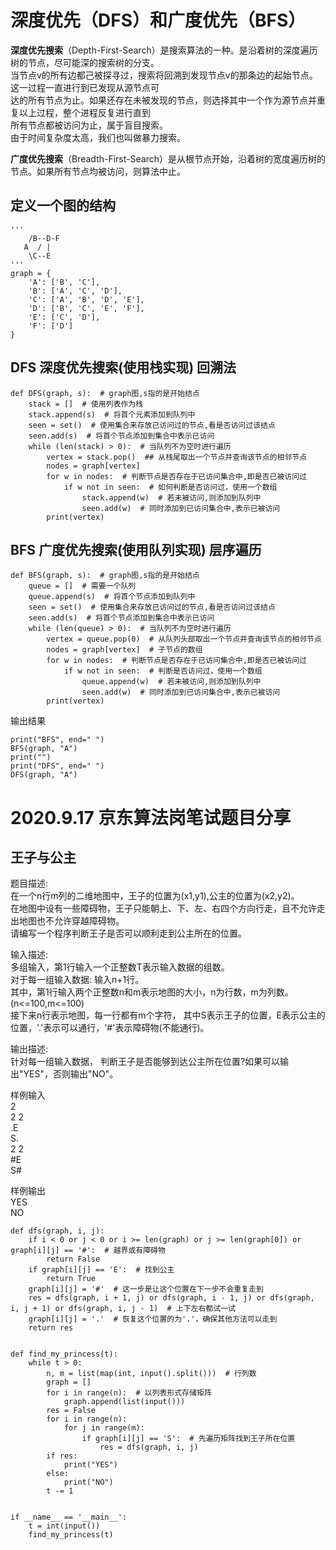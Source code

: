 # 深度优先（DFS）和广度优先（BFS）

**深度优先搜索**（Depth-First-Search）是搜索算法的一种。是沿着树的深度遍历树的节点，尽可能深的搜索树的分支。\
当节点v的所有边都己被探寻过，搜索将回溯到发现节点v的那条边的起始节点。这一过程一直进行到已发现从源节点可\
达的所有节点为止。如果还存在未被发现的节点，则选择其中一个作为源节点并重复以上过程，整个进程反复进行直到\
所有节点都被访问为止，属于盲目搜索。\
由于时间复杂度太高，我们也叫做暴力搜索。

**广度优先搜索**（Breadth-First-Search）是从根节点开始，沿着树的宽度遍历树的节点。如果所有节点均被访问，则算法中止。


## 定义一个图的结构

```
'''
    /B--D-F
   A  / |
    \C--E
'''
graph = {
    'A': ['B', 'C'],
    'B': ['A', 'C', 'D'],
    'C': ['A', 'B', 'D', 'E'],
    'D': ['B', 'C', 'E', 'F'],
    'E': ['C', 'D'],
    'F': ['D']
}
```
## DFS 深度优先搜索(使用栈实现)  回溯法
```
def DFS(graph, s):  # graph图,s指的是开始结点
    stack = []  # 使用列表作为栈
    stack.append(s)  # 将首个元素添加到队列中
    seen = set()  # 使用集合来存放已访问过的节点,看是否访问过该结点
    seen.add(s)  # 将首个节点添加到集合中表示已访问
    while (len(stack) > 0):  # 当队列不为空时进行遍历
        vertex = stack.pop()  ## 从栈尾取出一个节点并查询该节点的相邻节点
        nodes = graph[vertex]
        for w in nodes:  # 判断节点是否存在于已访问集合中,即是否已被访问过
            if w not in seen:  # 如何判断是否访问过，使用一个数组
                stack.append(w)  # 若未被访问,则添加到队列中
                seen.add(w)  # 同时添加到已访问集合中,表示已被访问
        print(vertex)
```
## BFS 广度优先搜索(使用队列实现)  层序遍历
```
def BFS(graph, s):  # graph图,s指的是开始结点
    queue = []  # 需要一个队列
    queue.append(s)  # 将首个节点添加到队列中
    seen = set()  # 使用集合来存放已访问过的节点,看是否访问过该结点
    seen.add(s)  # 将首个节点添加到集合中表示已访问
    while (len(queue) > 0):  # 当队列不为空时进行遍历
        vertex = queue.pop(0)  # 从队列头部取出一个节点并查询该节点的相邻节点
        nodes = graph[vertex]  # 子节点的数组
        for w in nodes:  # 判断节点是否存在于已访问集合中,即是否已被访问过
            if w not in seen:  # 判断是否访问过，使用一个数组
                queue.append(w)  # 若未被访问,则添加到队列中
                seen.add(w)  # 同时添加到已访问集合中,表示已被访问
        print(vertex)      
```
输出结果
```
print("BFS", end=" ")
BFS(graph, "A")
print("")
print("DFS", end=" ")
DFS(graph, "A")
```

# 2020.9.17 京东算法岗笔试题目分享

## 王子与公主

题目描述:\
在一个n行m列的二维地图中，王子的位置为(x1,y1),公主的位置为(x2,y2)。\
在地图中设有一些障碍物，王子只能朝上、下、左、右四个方向行走，且不允许走出地图也不允许穿越障碍物。\
请编写一个程序判断王子是否可以顺利走到公主所在的位置。

输入描述:\
多组输入，第1行输入一个正整数T表示输入数据的组数。\
对于每一组输入数据: 输入n+1行。\
其中，第1行输入两个正整数n和m表示地图的大小，n为行数，m为列数。(n<=100,m<=100)\
接下来n行表示地图，每一行都有m个字符， 其中S表示王子的位置，E表示公主的位置，'.'表示可以通行，'#'表示障碍物(不能通行)。

输出描述:\
针对每一组输入数据， 判断王子是否能够到达公主所在位置?如果可以输出"YES"，否则输出"NO"。

样例输入\
2\
2 2\
.E\
S.\
2 2\
#E\
S#

样例输出\
YES \
NO

```
def dfs(graph, i, j):
    if i < 0 or j < 0 or i >= len(graph) or j >= len(graph[0]) or graph[i][j] == '#':  # 越界或有障碍物
        return False
    if graph[i][j] == 'E':  # 找到公主
        return True
    graph[i][j] = '#'  # 这一步是让这个位置在下一步不会重复走到
    res = dfs(graph, i + 1, j) or dfs(graph, i - 1, j) or dfs(graph, i, j + 1) or dfs(graph, i, j - 1)  # 上下左右都试一试
    graph[i][j] = '.'  # 恢复这个位置的为'.'，确保其他方法可以走到
    return res


def find_my_princess(t):
    while t > 0:
        n, m = list(map(int, input().split()))  # 行列数
        graph = []
        for i in range(n):  # 以列表形式存储矩阵
            graph.append(list(input()))
        res = False
        for i in range(n):
            for j in range(m):
                if graph[i][j] == 'S':  # 先遍历矩阵找到王子所在位置
                    res = dfs(graph, i, j)
        if res:
            print("YES")
        else:
            print("NO")
        t -= 1


if __name__ == '__main__':
    t = int(input())
    find_my_princess(t)
```
